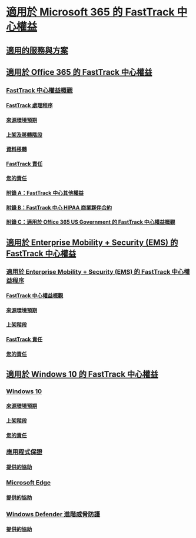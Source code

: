 # [適用於 Microsoft 365 的 FastTrack 中心權益](M365-fasttrack-benefit-overview.md)
## [適用的服務與方案](M365-eligible-services-and-plans.md)
## [適用於 Office 365 的 FastTrack 中心權益](O365-fasttrack-benefit-for-office-365.md)
### [FastTrack 中心權益概觀](O365-fasttrack-benefit-overview.md)
#### [FastTrack 處理程序](O365-fasttrack-process.md)
#### [來源環境預期](O365-source-environment-expectations.md)
#### [上架及移轉階段](O365-onboarding-and-migration.md)
#### [資料移轉](O365-data-migration.md)
#### [FastTrack 責任](O365-fasttrack-responsibilities.md)
#### [您的責任](O365-your-responsibilities.md)
#### [附錄 A：FastTrack 中心其他權益](O365-fasttrack-additional-benefits.md)
#### [附錄 B：FastTrack 中心 HIPAA 商業夥伴合約](O365-hipaa-business-associate-agreement.md)
#### [附錄 C：適用於 Office 365 US Government 的 FastTrack 中心權益概觀](US-Gov-appendix-overview.md)
## [適用於 Enterprise Mobility + Security (EMS) 的 FastTrack 中心權益](EMS-fasttrack-benefit-for-EMS.md)
### [適用於 Enterprise Mobility + Security (EMS) 的 FastTrack 中心權益程序](EMS-fasttrack-process.md)
#### [FastTrack 中心權益概觀](EMS-fasttrack-benefit-overview.md)
#### [來源環境預期](EMS-source-environment-expectations.md)
#### [上架階段](EMS-onboarding-phases.md)
#### [FastTrack 責任](EMS-fasttrack-responsibilities.md)
#### [您的責任](EMS-your-responsibilities.md)
## [適用於 Windows 10 的 FastTrack 中心權益](Win-10-fasttrack-benefit-for-windows-10.md)
### [Windows 10](Win-10-windows-10.md)
#### [來源環境預期](Win-10-source-environment-expectations.md)
#### [上架階段](Win-10-onboarding-phases.md)
#### [您的責任](Win-10-your-responsibilities.md)
### [應用程式保證](Win-10-app-assure.md)
#### [提供的協助](Win-10-app-assure-assistance-offered.md)
### [Microsoft Edge](Win-10-microsoft-edge.md)
#### [提供的協助](Win-10-microsoft-edge-assistance-offered.md)
### [Windows Defender 進階威脅防護](Win-10-microsoft-defender-atp.md)
#### [提供的協助](Win-10-microsoft-defender-atp-assistance-offered.md)
